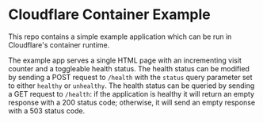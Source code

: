 # Cloudflare Container Example

This repo contains a simple example application which can be run in Cloudflare's
container runtime.

The example app serves a single HTML page with an incrementing visit counter and a
toggleable health status. The health status can be modified by sending a POST
request to `/health` with the `status` query parameter set to either `healthy`
or `unhealthy`. The health status can be queried by sending a GET request to
`/health`: if the application is healthy it will return an empty response with
a 200 status code; otherwise, it will send an empty response with a 503 status
code.
